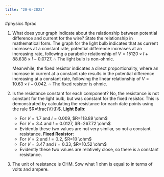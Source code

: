 ```yaml
---
title: "20-6-2023"
---
```

#physics #prac 

1. What does your graph indicate about the relationship between potential difference and current for the wire? State the relationship in mathematical form.
    The graph for the light bulb indicates that as current increases at a constant rate, potential difference increases at an increasing rate, following a parabolic relationship of $V=15120\times I + 88.638\times I - 0.0727$.
    $\therefore$ The light bulb is non-ohmic.
    
    Meanwhile, the fixed resistor indicates a direct proportionality, where an increase in current at a constant rate results in the potential difference increasing at a constant rate, following the linear relationship of $V=10.63\times I-0.042$.
    $\therefore$ The fixed resistor is ohmic.

2. Is the resistance constant for each component?
    No, the resistance is not constant for the light bulb, but was constant for the fixed resistor. This is demonstrated by calculating the resistance for each date points using the rule $R=\frac{V}{I}$.
    **Light Bulb:**
	- For $V=1.7$ and $I=0.009$, $R=118.89 \ohm$ 
	- For $V=3.4$ and $I=0.0127$, $R=267.72 \ohm$
	- Evidently these two values are not very similar, so not a constant resistance.
    **Fixed Resistor:**
	- For $V=2$ and $I=0.2$, $R=10 \ohm$ 
	- For $V=3.47$ and $I=0.33$, $R=10.52 \ohm$
	- Evidently these two values are relatively close, so there is a constant resistance.

3. The unit of resistance is OHM. Sow what 1 ohm is equal to in terms of volts and ampere.